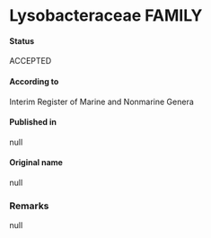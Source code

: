 Lysobacteraceae FAMILY
=======

#### Status
ACCEPTED

#### According to
Interim Register of Marine and Nonmarine Genera

#### Published in
null

#### Original name
null

### Remarks
null